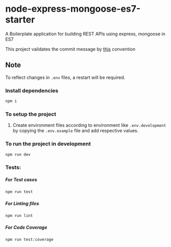 # node-express-mongoose-es7-starter

A Boilerplate application for building REST APIs using express, mongoose in ES7

This project validates the commit message by [this](https://www.conventionalcommits.org) convention

## Note
To reflect changes in `.env` files, a restart will be required.

### Install dependencies

```sh
npm i
```

### To setup the project
1. Create environment files according to environment like `.env.development` by copying the `.env.example` file and add respective values.

### To run the project in development

```sh
npm run dev
```

### Tests:

##### For Test cases
```sh
npm run test
```

##### For Linting files
```sh
npm run lint
```

##### For Code Coverage
```sh
npm run test:coverage
```
